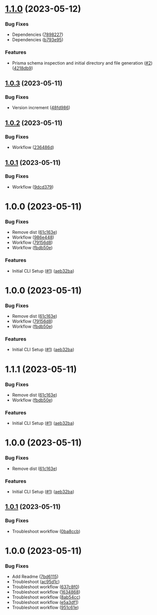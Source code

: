 # [1.1.0](https://github.com/bcanfield/nexquik/compare/v1.0.3...v1.1.0) (2023-05-12)


### Bug Fixes

* Dependencies ([7898227](https://github.com/bcanfield/nexquik/commit/789822797645099304457d4daf44e71a8ea97bc1))
* Dependencies ([b793e95](https://github.com/bcanfield/nexquik/commit/b793e954fe4554735bb587a8810c7ae348f81b98))


### Features

* Prisma schema inspection and initial directory and file generation ([#2](https://github.com/bcanfield/nexquik/issues/2)) ([4218db9](https://github.com/bcanfield/nexquik/commit/4218db9a1fcae3b2f20cb9f7cccc628ab56572c0))

## [1.0.3](https://github.com/bcanfield/prisnext/compare/v1.0.2...v1.0.3) (2023-05-11)


### Bug Fixes

* Version increment ([48fd986](https://github.com/bcanfield/prisnext/commit/48fd98630ddfc3a3370962ca2e3b458fbe237589))

## [1.0.2](https://github.com/bcanfield/prisnext/compare/v1.0.1...v1.0.2) (2023-05-11)


### Bug Fixes

* Workflow ([236486d](https://github.com/bcanfield/prisnext/commit/236486d4d0b54b76f10050fceffb2c876ebc067d))

## [1.0.1](https://github.com/bcanfield/prisnext/compare/v1.0.0...v1.0.1) (2023-05-11)


### Bug Fixes

* Workflow ([9dcd379](https://github.com/bcanfield/prisnext/commit/9dcd37945f77c5c67952f857bf69e94e337ba039))

# 1.0.0 (2023-05-11)


### Bug Fixes

* Remove dist ([61c163e](https://github.com/bcanfield/prisnext/commit/61c163eeae51eccfed0f60d0db4544c72656e26c))
* Workflow ([986e448](https://github.com/bcanfield/prisnext/commit/986e44832e947137902ed9c40d553caffd2b07e1))
* Workflow ([79156d8](https://github.com/bcanfield/prisnext/commit/79156d8182cd027391498456a3b42a4cdff215b5))
* Workflow ([fbdb50e](https://github.com/bcanfield/prisnext/commit/fbdb50eb0a34ef5de33e5d43f080718e1229a718))


### Features

* Initial CLI Setup ([#1](https://github.com/bcanfield/prisnext/issues/1)) ([aeb32ba](https://github.com/bcanfield/prisnext/commit/aeb32ba027944e78d756cec35fdb69cdc2e2ea17))

# 1.0.0 (2023-05-11)


### Bug Fixes

* Remove dist ([61c163e](https://github.com/bcanfield/prisnext/commit/61c163eeae51eccfed0f60d0db4544c72656e26c))
* Workflow ([79156d8](https://github.com/bcanfield/prisnext/commit/79156d8182cd027391498456a3b42a4cdff215b5))
* Workflow ([fbdb50e](https://github.com/bcanfield/prisnext/commit/fbdb50eb0a34ef5de33e5d43f080718e1229a718))


### Features

* Initial CLI Setup ([#1](https://github.com/bcanfield/prisnext/issues/1)) ([aeb32ba](https://github.com/bcanfield/prisnext/commit/aeb32ba027944e78d756cec35fdb69cdc2e2ea17))

# 1.1.1 (2023-05-11)


### Bug Fixes

* Remove dist ([61c163e](https://github.com/bcanfield/prisnext/commit/61c163eeae51eccfed0f60d0db4544c72656e26c))
* Workflow ([fbdb50e](https://github.com/bcanfield/prisnext/commit/fbdb50eb0a34ef5de33e5d43f080718e1229a718))


### Features

* Initial CLI Setup ([#1](https://github.com/bcanfield/prisnext/issues/1)) ([aeb32ba](https://github.com/bcanfield/prisnext/commit/aeb32ba027944e78d756cec35fdb69cdc2e2ea17))

# 1.0.0 (2023-05-11)


### Bug Fixes

* Remove dist ([61c163e](https://github.com/bcanfield/prisnext/commit/61c163eeae51eccfed0f60d0db4544c72656e26c))


### Features

* Initial CLI Setup ([#1](https://github.com/bcanfield/prisnext/issues/1)) ([aeb32ba](https://github.com/bcanfield/prisnext/commit/aeb32ba027944e78d756cec35fdb69cdc2e2ea17))

## [1.0.1](https://github.com/bcanfield/prisnext/compare/v1.0.0...v1.0.1) (2023-05-11)


### Bug Fixes

* Troubleshoot workflow ([0ba8ccb](https://github.com/bcanfield/prisnext/commit/0ba8ccbd5e2ad5973dc555a9674af00255571400))

# 1.0.0 (2023-05-11)


### Bug Fixes

* Add Readme ([7bd6115](https://github.com/bcanfield/prisnext/commit/7bd6115f8521eb095faee989589d61f5a520305f))
* Troubleshoot ([ac95d1c](https://github.com/bcanfield/prisnext/commit/ac95d1cb3feefeb7523b3151a4d9b0593965c92e))
* Troubleshoot workflow ([637c8f0](https://github.com/bcanfield/prisnext/commit/637c8f00031dc060ea6199c6708f551ea30f3cd6))
* Troubleshoot workflow ([1634868](https://github.com/bcanfield/prisnext/commit/1634868e43bec360022ed525dd7751eb2ed53ded))
* Troubleshoot workflow ([8ab54cc](https://github.com/bcanfield/prisnext/commit/8ab54cc28e8734e6623335ade4ccaaf38101a63e))
* Troubleshoot workflow ([e5a3df1](https://github.com/bcanfield/prisnext/commit/e5a3df162ad8c16bc9279b6ed70da22ac9942e1c))
* Troubleshoot workflow ([951c61e](https://github.com/bcanfield/prisnext/commit/951c61e7d46556e9f40f48024a480ac67c72fa29))
